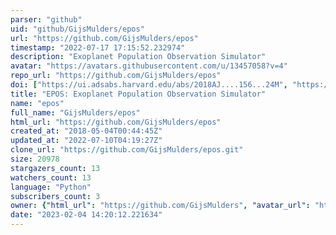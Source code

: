 ```yaml
---
parser: "github"
uid: "github/GijsMulders/epos"
url: "https://github.com/GijsMulders/epos"
timestamp: "2022-07-17 17:15:52.232974"
description: "Exoplanet Population Observation Simulator"
avatar: "https://avatars.githubusercontent.com/u/13457058?v=4"
repo_url: "https://github.com/GijsMulders/epos"
doi: ["https://ui.adsabs.harvard.edu/abs/2018AJ....156...24M", "https://ui.adsabs.harvard.edu/abs/2019ascl.soft09013M/abstract"]
title: "EPOS: Exoplanet Population Observation Simulator"
name: "epos"
full_name: "GijsMulders/epos"
html_url: "https://github.com/GijsMulders/epos"
created_at: "2018-05-04T00:44:45Z"
updated_at: "2022-07-10T04:19:27Z"
clone_url: "https://github.com/GijsMulders/epos.git"
size: 20978
stargazers_count: 13
watchers_count: 13
language: "Python"
subscribers_count: 3
owner: {"html_url": "https://github.com/GijsMulders", "avatar_url": "https://avatars.githubusercontent.com/u/13457058?v=4", "login": "GijsMulders", "type": "User"}
date: "2023-02-04 14:20:12.221634"
---
```

